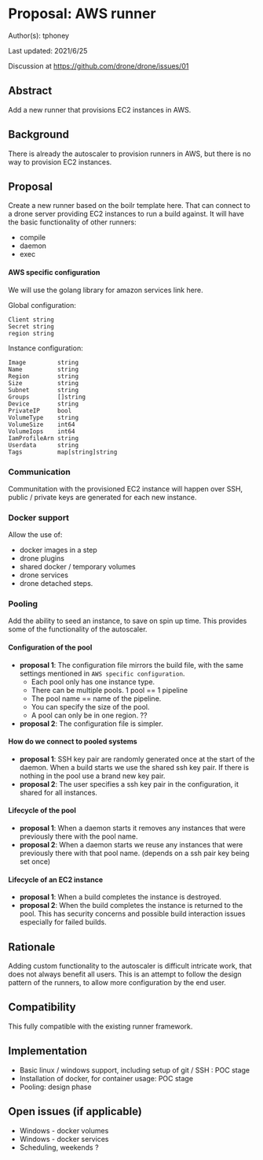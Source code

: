 # Proposal: AWS runner 

Author(s): tphoney

Last updated: 2021/6/25

Discussion at https://github.com/drone/drone/issues/01

## Abstract

Add a new runner that provisions EC2 instances in AWS.

## Background

There is already the autoscaler to provision runners in AWS, but there is no way to provision EC2 instances.

## Proposal

Create a new runner based on the boilr template here. That can connect to a drone server providing EC2 instances to run a build against. It will have the basic functionality of other runners:

- compile
- daemon
- exec

#### AWS specific configuration

We will use the golang library for amazon services link here.

Global configuration:

```
Client string
Secret string
region string
```

Instance configuration:

```
Image         string
Name          string
Region        string
Size          string
Subnet        string
Groups        []string
Device        string
PrivateIP     bool
VolumeType    string
VolumeSize    int64
VolumeIops    int64
IamProfileArn string
Userdata      string
Tags          map[string]string
```
### Communication

Communitation with the provisioned EC2 instance will happen over SSH, public / private keys are generated for each new instance. 

### Docker support

Allow the use of:

- docker images in a step 
- drone plugins
- shared docker / temporary volumes
- drone services 
- drone detached steps.

### Pooling

Add the ability to seed an instance, to save on spin up time. This provides some of the functionality of the autoscaler. 

#### Configuration of the pool

- **proposal 1**: The configuration file mirrors the build file, with the same settings mentioned in `AWS specific configuration`. 
  -  Each pool only has one instance type. 
  -  There can be multiple pools. 1 pool == 1 pipeline
  -  The pool name == name of the pipeline.
  -  You can specify the size of the pool. 
  -  A pool can only be in one region. ??
- **proposal 2**: The configuration file is simpler. 

#### How do we connect to pooled systems

- **proposal 1**: SSH key pair are randomly generated once at the start of the daemon. When a build starts we use the shared ssh key pair. If there is nothing in the pool use a brand new key pair.
- **proposal 2**: The user specifies a ssh key pair in the configuration, it shared for all instances.

#### Lifecycle of the pool

- **proposal 1**: When a daemon starts it removes any instances that were previously there with the pool name. 
- **proposal 2**: When a daemon starts we reuse any instances that were previously there with that pool name. (depends on a ssh pair key being set once)

#### Lifecycle of an EC2 instance

- **proposal 1**: When a build completes the instance is destroyed. 
- **proposal 2**: When the build completes the instance is returned to the pool. This has security concerns and possible build interaction issues especially for failed builds.

## Rationale

Adding custom functionality to the autoscaler is difficult intricate work, that does not always benefit all users. This is an attempt to follow the design pattern of the runners, to allow more configuration by the end user.

## Compatibility

This fully compatible with the existing runner framework.

## Implementation

- Basic linux / windows support, including setup of git / SSH : POC stage
- Installation of docker, for container usage: POC stage
- Pooling: design phase

## Open issues (if applicable)

- Windows - docker volumes
- Windows - docker services
- Scheduling, weekends ?
